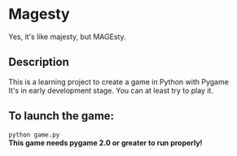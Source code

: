 # Magesty
Yes, it's like majesty, but MAGEsty.  

## Description
This is a learning project to create a game in Python with Pygame  
It's in early development stage. You can at least try to play it.  


## To launch the game:  
`python game.py`  
**This game needs pygame 2.0 or greater to run properly!**  
